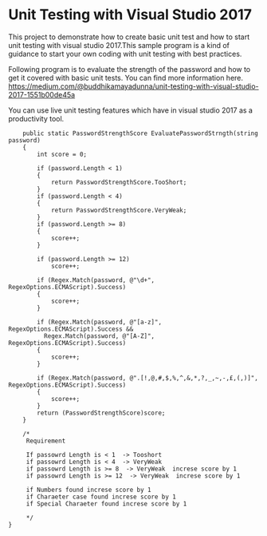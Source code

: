 # Unit Testing with Visual Studio 2017

This project to demonstrate how to create basic unit test and how to start unit testing with visual studio 2017.This sample program is a kind of guidance to start your own coding with unit testing with best practices. 

Following program is to evaluate the strength of the password and how to get it covered with basic unit tests.
You can find more information here.
https://medium.com/@buddhikamayadunna/unit-testing-with-visual-studio-2017-1551b00de45a

You can use live unit testing features which have in visual studio 2017 as a productivity tool.

        public static PasswordStrengthScore EvaluatePasswordStrngth(string password)
        {
            int score = 0;

            if (password.Length < 1)
            {
                return PasswordStrengthScore.TooShort;
            }
            if (password.Length < 4)
            {
                return PasswordStrengthScore.VeryWeak;
            }
            if (password.Length >= 8)
            {
                score++;
            }

            if (password.Length >= 12)
                score++;

            if (Regex.Match(password, @"\d+", RegexOptions.ECMAScript).Success)
            {
                score++;
            }

            if (Regex.Match(password, @"[a-z]", RegexOptions.ECMAScript).Success &&
              Regex.Match(password, @"[A-Z]", RegexOptions.ECMAScript).Success)
            {
                score++;
            }

            if (Regex.Match(password, @".[!,@,#,$,%,^,&,*,?,_,~,-,£,(,)]", RegexOptions.ECMAScript).Success)
            {
                score++;
            }
            return (PasswordStrengthScore)score;
        }

        /* 
         Requirement 

         If passowrd Length is < 1  -> Tooshort
         if passowrd Length is < 4  -> VeryWeak 
         if passowrd Length is >= 8  -> VeryWeak  increse score by 1
         if passowrd Length is >= 12  -> VeryWeak  increse score by 1

         if Numbers found increse score by 1 
         if Charaeter case found increse score by 1
         if Special Charaeter found increse score by 1

         */
    }
